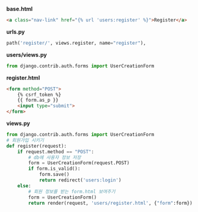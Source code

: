 **base.html**

```html
<a class="nav-link" href="{% url 'users:register' %}">Register</a>
```

**urls.py**

```python
path('register/', views.register, name="register"),
```

**users/views.py**

```python
from django.contrib.auth.forms import UserCreationForm
```

**register.html**

```html
<form method="POST">
    {% csrf_token %}
    {{ form.as_p }}
    <input type="submit">
</form>
```

**views.py**

```python
from django.contrib.auth.forms import UserCreationForm
# 회원가입 시키기
def register(request):
    if request.method == "POST":
        # db에 사용자 정보 저장
        form = UserCreationForm(request.POST)
        if form.is_valid():
            form.save()
            return redirect('users:login')
    else:
        # 회원 정보를 받는 form.html 보여주기
        form = UserCreationForm()
        return render(request, 'users/register.html', {"form":form})

```

